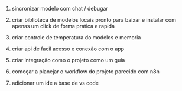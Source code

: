 1. sincronizar modelo com chat / debugar 

2. criar biblioteca de modelos locais pronto para baixar e instalar com apenas um click de forma pratica e rapida 

3. criar controle de temperatura do modelos e memoria

4. criar api de facil acesso e conexão com o app 

5. criar integração como o projeto como um guia 

6. começar a planejar o workflow do projeto parecido com n8n 

7. adicionar um ide a base de vs code 

